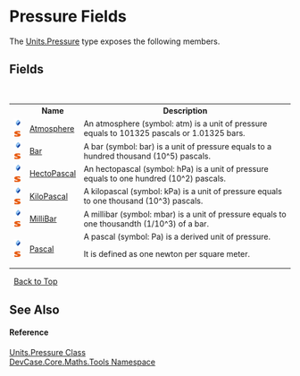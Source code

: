 # Pressure Fields
 

The <a href="T_DevCase_Core_Maths_Tools_Units_Pressure">Units.Pressure</a> type exposes the following members.


## Fields
&nbsp;<table><tr><th></th><th>Name</th><th>Description</th></tr><tr><td>![Public field](media/pubfield.gif "Public field")![Static member](media/static.gif "Static member")</td><td><a href="F_DevCase_Core_Maths_Tools_Units_Pressure_Atmosphere">Atmosphere</a></td><td>
An atmosphere (symbol: atm) is a unit of pressure equals to 101325 pascals or 1.01325 bars.</td></tr><tr><td>![Public field](media/pubfield.gif "Public field")![Static member](media/static.gif "Static member")</td><td><a href="F_DevCase_Core_Maths_Tools_Units_Pressure_Bar">Bar</a></td><td>
A bar (symbol: bar) is a unit of pressure equals to a hundred thousand (10^5) pascals.</td></tr><tr><td>![Public field](media/pubfield.gif "Public field")![Static member](media/static.gif "Static member")</td><td><a href="F_DevCase_Core_Maths_Tools_Units_Pressure_HectoPascal">HectoPascal</a></td><td>
An hectopascal (symbol: hPa) is a unit of pressure equals to one hundred (10^2) pascals.</td></tr><tr><td>![Public field](media/pubfield.gif "Public field")![Static member](media/static.gif "Static member")</td><td><a href="F_DevCase_Core_Maths_Tools_Units_Pressure_KiloPascal">KiloPascal</a></td><td>
A kilopascal (symbol: kPa) is a unit of pressure equals to one thousand (10^3) pascals.</td></tr><tr><td>![Public field](media/pubfield.gif "Public field")![Static member](media/static.gif "Static member")</td><td><a href="F_DevCase_Core_Maths_Tools_Units_Pressure_MilliBar">MilliBar</a></td><td>
A millibar (symbol: mbar) is a unit of pressure equals to one thousandth (1/10^3) of a bar.</td></tr><tr><td>![Public field](media/pubfield.gif "Public field")![Static member](media/static.gif "Static member")</td><td><a href="F_DevCase_Core_Maths_Tools_Units_Pressure_Pascal">Pascal</a></td><td>
A pascal (symbol: Pa) is a derived unit of pressure. 

 It is defined as one newton per square meter.</td></tr></table>&nbsp;
<a href="#pressure-fields">Back to Top</a>

## See Also


#### Reference
<a href="T_DevCase_Core_Maths_Tools_Units_Pressure">Units.Pressure Class</a><br /><a href="N_DevCase_Core_Maths_Tools">DevCase.Core.Maths.Tools Namespace</a><br />